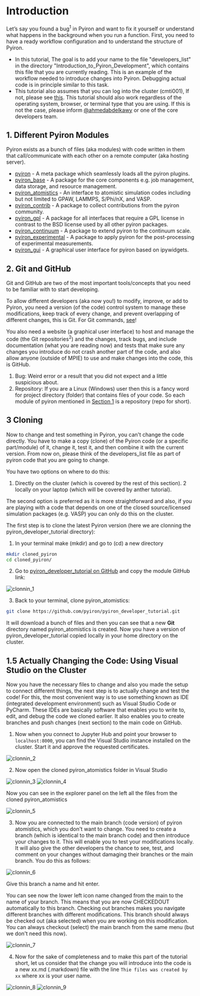 # Introduction
Let’s say you found a bug<sup>1</sup> in Pyiron and want to fix it yourself or understand what happens in the background when you run a function. First, you need to have a ready workflow configuration and to understand the structure of Pyiron.

- In this tutorial, The goal is to add your name to the file "developers_list" in the directory "Introduction_to_Pyiron_Development", which contains this file that you are currently reading. This is an example of the workflow needed to introduce changes into Pyiron. Debugging actual code is in principle similar to this task.
- This tutorial also assumes that you can log into the cluster (cmti001), If not, please see [this](https://gitlab.mpcdf.mpg.de/eisenforschung/cm/documentation/-/blob/master/Cluster.md). This tutorial should also work regardless of the operating system, browser, or terminal type that you are using. If this is not the case, please inform [@ahmedabdelkawy](https://github.com/ahmedabdelkawy) or one of the core developers team.

## 1. Different Pyiron Modules <a id='1.1'></a>

Pyiron exists as a bunch of files (aka modules) with code written in them that call/communicate with each other on a remote computer (aka hosting server).

* [pyiron](https://github.com/pyiron/pyiron) - A meta package which seamlessly loads all the pyiron plugins. 
* [pyiron_base](https://github.com/pyiron/pyiron_base) - A package for the core components e.g. job management, data storage, and resource management. 
* [pyiron_atomistics](https://github.com/pyiron/pyiron_atomistics) - An interface to atomistic simulation codes including but not limited to GPAW, LAMMPS, S/Phi/nX, and VASP. 
* [pyiron_contrib](https://github.com/pyiron/pyiron_contrib) - A package to collect contributions from the pyiron community.
* [pyiron_gpl](https://github.com/pyiron/pyiron_gpl) - A package for all interfaces that require a GPL license in contrast to the BSD license used by all other pyiron packages. 
* [pyiron_continuum](https://github.com/pyiron/pyiron_continuum) - A package to extend pyiron to the continuum scale. 
* [pyiron_experimental](https://github.com/pyiron/pyiron_experimental) - A package to apply pyiron for the post-processing of experimental measurements. 
* [pyiron_gui](https://github.com/pyiron/pyiron_gui) - A graphical user interface for pyiron based on ipywidgets. 

## 2. Git and GitHub
Git and GitHub are two of the most important tools/concepts that you need to be familiar with to start developing.

To allow different developers (aka now you!) to modify, improve, or add to Pyiron, you need a version (of the code) control system to manage these modifications, keep track of every change, and prevent overlapping of different changes, this is Git. For Git commands, [see](https://gitlab.mpcdf.mpg.de/eisenforschung/cm/documentation/-/blob/master/Git.md)!

You also need a website (a graphical user interface) to host and manage the code (the Git repositories<sup>2</sup>) and the changes, track bugs, and include documentation (what you are reading now) and tests that make sure any changes you introduce do not crash another part of the code, and also allow anyone (outside of MPIE) to use and make changes into the code, this is GitHub. 

1. Bug: Weird error or a result that you did not expect and a little suspicious about.
2. Repository: If you are a Linux (Windows) user then this is a fancy word for project directory (folder) that contains files of your code. So each module of pyiron mentioned in [Section 1](#1.1)    is a repository (repo for short). 

## 3 Cloning 

Now to change and test something in Pyiron, you can't change the code directly. You have to make a copy (clone) of the Pyiron code (or a specific part/module) of it, change it, test it, and then combine it with the current version. From now on, please think of the developers_list file as part of pyiron code that you are going to change.  

You have two options on where to do this: 
1. Directly on the cluster (which is covered by the rest of this section). 
2 locally on your laptop (which will be covered by anther tutorial).

The second option is preferred as it is more straightforward and also, if you are playing with a code that depends on one of the closed source/licensed simulation packages (e.g. VASP) you can only do this on the cluster.

The first step is to clone the latest Pyiron version (here we are clonning the pyiron_developer_tutorial directory):
1. In your terminal make (mkdir) and go to (cd) a new directory
```bash
mkdir cloned_pyiron
cd cloned_pyiron/
```
2. Go to [pyiron_developer_tutorial on GitHub](https://github.com/pyiron/pyiron_developer_tutorial) and copy the module GitHub link:

![clonnin_1](https://github.com/pyiron/pyiron_developer_tutorial/assets/62240737/5ff90f53-e643-4aeb-88a6-96b703fe97e5)

3. Back to your terminal, clone pyiron_atomistics:
```bash
git clone https://github.com/pyiron/pyiron_developer_tutorial.git
```
It will download a bunch of files and then you can see that a new **Git** directory named pyiron_atomistics is created. Now you have a version of pyiron_developer_tutorial copied locally in your home directory on the cluster.


## 1.5 Actually Changing the Code: Using Visual Studio on the Cluster
Now you have the necessary files to change and also you made the setup to connect different things, the next step is to actually change and test the code!
For this, the most convenient way is to use something known as IDE (integrated development environment) such as Visual Studio Code or PyCharm. These IDEs are basically software that enables you to write to, edit, and debug the code we cloned earlier. It also enables you to create branches and push changes (next section) to the main code on GitHub.

1. Now when you connect to Jupyter Hub and point your browser to ```localhost:8000```, you can find the Visual Studio instance installed on the cluster. Start it and approve the requested certificates.

![clonnin_2](https://github.com/pyiron/pyiron_developer_tutorial/assets/62240737/9b1b174d-d752-421d-b20f-d85f1d79d9a0)

2. Now open the cloned pyiron_atomistics folder in Visual Studio

![clonnin_3](https://github.com/pyiron/pyiron_developer_tutorial/assets/62240737/aab3b36c-76ab-4214-9a16-82c0b2ac2648)
![clonnin_4](https://github.com/pyiron/pyiron_developer_tutorial/assets/62240737/7cf2cdca-c644-406e-bfa8-a2ca14f51466)

Now you can see in the explorer panel on the left all the files from the cloned pyiron_atomistics

![clonnin_5](https://github.com/pyiron/pyiron_developer_tutorial/assets/62240737/8859a0d7-e9f1-40ec-bce6-5ed114826c0d)

3. Now you are connected to the main branch (code version) of pyiron atomistics, which you don't want to change. You need to create a branch (which is identical to the main branch code) and then introduce your changes to it. This will enable you to test your modifications locally. It will also give the other developers the chance to see, test, and comment on your changes without damaging their branches or the main branch. You do this as follows:

![clonnin_6](https://github.com/pyiron/pyiron_developer_tutorial/assets/62240737/5a64f6a1-59db-47d6-92af-086b825e7f12)

Give this branch a name and hit enter. 

You can see now the lower left icon name changed from the main to the name of your branch. This means that you are now CHECKEDOUT automatically to this branch. Checking out branches makes you navigate different branches with different modifications. This branch should always be checked out (aka selected) when you are working on this modification. You can always checkout (select) the main branch from the same menu (but we don't need this now).

![clonnin_7](https://github.com/pyiron/pyiron_developer_tutorial/assets/62240737/099a5c50-a734-4448-a80e-ff1ca88a8d0f)

4. Now for the sake of completeness and to make this part of the tutorial short, let us consider that the change you will introduce into the code is a new xx.md (.markdown) file with the line ```Thie files was created by xx``` where xx is your user name.

![clonnin_8](https://github.com/pyiron/pyiron_developer_tutorial/assets/62240737/0815c44a-ec85-42d8-9995-70ba0987abcd)
![clonnin_9](https://github.com/pyiron/pyiron_developer_tutorial/assets/62240737/87894d5f-7262-4388-a5d4-860dafceea04)

